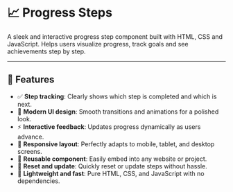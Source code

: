 # 📈 Progress Steps

A sleek and interactive progress step component built with HTML, CSS and JavaScript. Helps users visualize progress, track goals and see achievements step by step.

---

## 🚀 Features
- ✅ **Step tracking**: Clearly shows which step is completed and which is next.  
- 🎨 **Modern UI design**: Smooth transitions and animations for a polished look.  
- ⚡ **Interactive feedback**: Updates progress dynamically as users advance.  
- 📱 **Responsive layout**: Perfectly adapts to mobile, tablet, and desktop screens.  
- 🧩 **Reusable component**: Easily embed into any website or project.  
- 🔄 **Reset and update**: Quickly reset or update steps without hassle.  
- 🎯 **Lightweight and fast**: Pure HTML, CSS, and JavaScript with no dependencies.  

